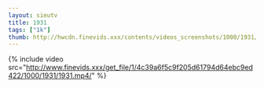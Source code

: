 ```yaml
--- 
layout: sieutv
title: 1931
tags: ["1k"]
thumb: http://hwcdn.finevids.xxx/contents/videos_screenshots/1000/1931/preview.mp4.jpg
---
```

{% include video src="http://www.finevids.xxx/get_file/1/4c39a6f5c9f205d61794d64ebc9ed422/1000/1931/1931.mp4/" %} 
